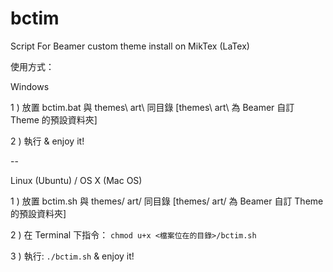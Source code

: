 bctim
=====

Script For Beamer custom theme install on MikTex (LaTex)

使用方式：

Windows

1 ) 放置 bctim.bat 與 themes\ art\ 同目錄 [themes\ art\ 為 Beamer 自訂 Theme 的預設資料夾]

2 ) 執行 & enjoy it!

--

Linux (Ubuntu) / OS X (Mac OS)

1 ) 放置 bctim.sh 與 themes/ art/ 同目錄 [themes/ art/ 為 Beamer 自訂 Theme 的預設資料夾]

2 ) 在 Terminal 下指令： `chmod u+x <檔案位在的目錄>/bctim.sh`

3 ) 執行: `./bctim.sh` & enjoy it!

